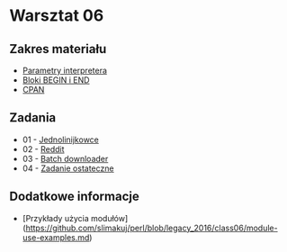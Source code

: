 # Warsztat 06

## Zakres materiału
* [Parametry interpretera](https://github.com/slimakuj/perl/blob/legacy_2016/class06/lecture.md#parametry-interpretera)
* [Bloki BEGIN i END](https://github.com/slimakuj/perl/blob/legacy_2016/class06/lecture.md#bloki-begin-i-end)
* [CPAN](https://github.com/slimakuj/perl/blob/legacy_2016/class06/lecture.md#cpan)

## Zadania
* 01 \- [Jednolinijkowce](https://github.com/slimakuj/perl/blob/legacy_2016/class06/exercises/ex01-oneliners.md)
* 02 \- [Reddit](https://github.com/slimakuj/perl/blob/legacy_2016/class06/exercises/ex02-reddit.md)
* 03 \- [Batch downloader](https://github.com/slimakuj/perl/blob/legacy_2016/class06/exercises/ex03-batch-downloader.md)
* 04 \- [Zadanie ostateczne](https://github.com/slimakuj/perl/blob/legacy_2016/class06/exercises/ex04-FINAL.md)

## Dodatkowe informacje
* [Przykłady użycia modułów] (https://github.com/slimakuj/perl/blob/legacy_2016/class06/module-use-examples.md)

